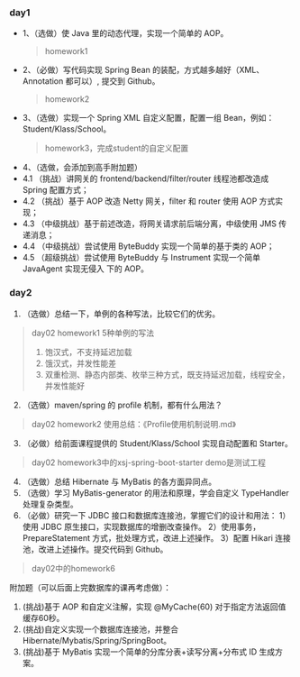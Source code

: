 ### day1
- 1、（选做）使 Java 里的动态代理，实现一个简单的 AOP。
  > homework1
- 2、（必做）写代码实现 Spring Bean 的装配，方式越多越好（XML、Annotation 都可以）,
提交到 Github。
  > homework2
- 3、（选做）实现一个 Spring XML 自定义配置，配置一组 Bean，例如：
Student/Klass/School。 
  > homework3，完成student的自定义配置
- 4、（选做，会添加到高手附加题）
- 4.1 （挑战）讲网关的 frontend/backend/filter/router 线程池都改造成 Spring 配置方式；
- 4.2 （挑战）基于 AOP 改造 Netty 网关，filter 和 router 使用 AOP 方式实现；
- 4.3 （中级挑战）基于前述改造，将网关请求前后端分离，中级使用 JMS 传递消息；
- 4.4 （中级挑战）尝试使用 ByteBuddy 实现一个简单的基于类的 AOP；
- 4.5 （超级挑战）尝试使用 ByteBuddy 与 Instrument 实现一个简单 JavaAgent 实现无侵入
下的 AOP。
  
### day2
1. （选做）总结一下，单例的各种写法，比较它们的优劣。
> day02 homework1
> 5种单例的写法
> 1. 饱汉式，不支持延迟加载
> 2. 饿汉式，并发性能差
> 3. 双重检测、静态内部类、枚举三种方式，既支持延迟加载，线程安全，并发性能好
2. （选做）maven/spring 的 profile 机制，都有什么用法？
> day02 homework2
> 使用总结：《Profile使用机制说明.md》
3. （必做）给前面课程提供的 Student/Klass/School 实现自动配置和 Starter。
> day02 homework3中的xsj-spring-boot-starter
> demo是测试工程
4. （选做）总结 Hibernate 与 MyBatis 的各方面异同点。
5. （选做）学习 MyBatis-generator 的用法和原理，学会自定义 TypeHandler 处理复杂类型。
6. （必做）研究一下 JDBC 接口和数据库连接池，掌握它们的设计和用法：
   1）使用 JDBC 原生接口，实现数据库的增删改查操作。
   2）使用事务，PrepareStatement 方式，批处理方式，改进上述操作。
   3）配置 Hikari 连接池，改进上述操作。提交代码到 Github。
> day02中的homework6

附加题（可以后面上完数据库的课再考虑做）：
1. (挑战)基于 AOP 和自定义注解，实现 @MyCache(60) 对于指定方法返回值缓存60秒。
2. (挑战)自定义实现一个数据库连接池，并整合 Hibernate/Mybatis/Spring/SpringBoot。
3. (挑战)基于 MyBatis 实现一个简单的分库分表+读写分离+分布式 ID 生成方案。